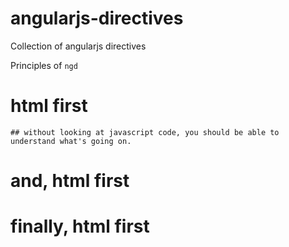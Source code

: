 angularjs-directives
====================

Collection of angularjs directives

Principles of `ngd`
  
  # html first
    ## without looking at javascript code, you should be able to understand what's going on.
  # and, html first
  # finally, html first
